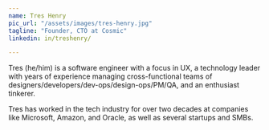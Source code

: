 ```yaml
---
name: Tres Henry
pic_url: "/assets/images/tres-henry.jpg"
tagline: "Founder, CTO at Cosmic"
linkedin: in/treshenry/

---
```

Tres (he/him) is a software engineer with a focus in UX, a technology leader with years of experience managing cross-functional teams of designers/developers/dev-ops/design-ops/PM/QA, and an enthusiast tinkerer.

Tres has worked in the tech industry for over two decades at companies like Microsoft, Amazon, and Oracle, as well as several startups and SMBs.